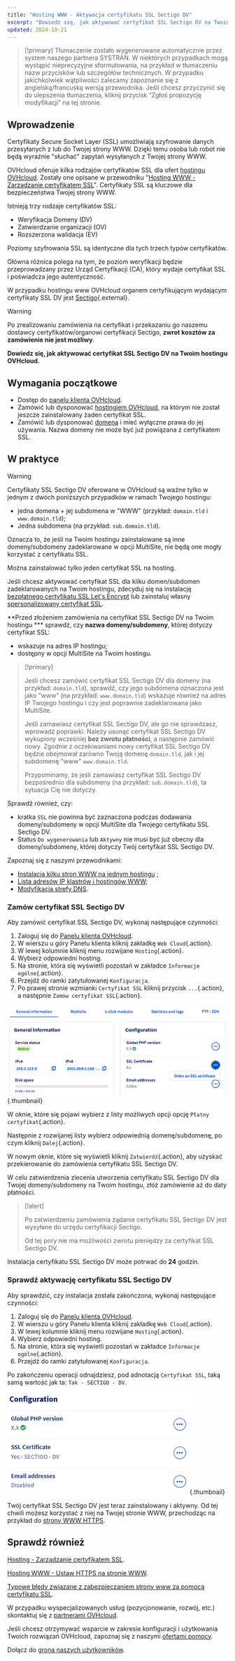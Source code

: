 ```yaml
---
title: "Hosting WWW - Aktywacja certyfikatu SSL Sectigo DV"
excerpt: "Dowiedz się, jak aktywować certyfikat SSL Sectigo DV na Twoim hostingu OVHcloud"
updated: 2024-10-21
---
```


> [!primary]
> Tłumaczenie zostało wygenerowane automatycznie przez system naszego partnera SYSTRAN. W niektórych przypadkach mogą wystąpić nieprecyzyjne sformułowania, na przykład w tłumaczeniu nazw przycisków lub szczegółów technicznych. W przypadku jakichkolwiek wątpliwości zalecamy zapoznanie się z angielską/francuską wersją przewodnika. Jeśli chcesz przyczynić się do ulepszenia tłumaczenia, kliknij przycisk “Zgłoś propozycję modyfikacji” na tej stronie.
>

## Wprowadzenie

Certyfikaty Secure Socket Layer (SSL) umożliwiają szyfrowanie danych przesyłanych z lub do Twojej strony WWW. Dzięki temu osoba lub robot nie będą wyraźnie "słuchać" zapytań wysyłanych z Twojej strony WWW.

OVHcloud oferuje kilka rodzajów certyfikatów SSL dla ofert [hostingu OVHcloud](/links/web/hosting). Zostały one opisane w przewodniku "[Hosting WWW - Zarządzanie certyfikatem SSL](/pages/web_cloud/web_hosting/ssl_on_webhosting)". Certyfikaty SSL są kluczowe dla bezpieczeństwa Twojej strony WWW.

Istnieją trzy rodzaje certyfikatów SSL:

- Weryfikacja Domeny (DV)
- Zatwierdzanie organizacji (OV)
- Rozszerzona walidacja (EV)

Poziomy szyfrowania SSL są identyczne dla tych trzech typów certyfikatów.

Główna różnica polega na tym, że poziom weryfikacji będzie przeprowadzany przez Urząd Certyfikacji (CA), który wydaje certyfikat SSL i poświadcza jego autentyczność.

W przypadku hostingu www OVHcloud organem certyfikującym wydającym certyfikaty SSL DV jest [Sectigo](https://sectigostore.com){.external}.

> [!warning]
>
> Po zrealizowaniu zamówienia na certyfikat i przekazaniu go naszemu dostawcy certyfikatów/organowi certyfikacji Sectigo, **zwrot kosztów za zamówienie nie jest możliwy**.
>

**Dowiedz się, jak aktywować certyfikat SSL Sectigo DV na Twoim hostingu OVHcloud.**

## Wymagania początkowe

- Dostęp do [panelu klienta OVHcloud](/links/manager).
- Zamówić lub dysponować [hostingiem OVHcloud](/links/web/hosting), na którym nie został jeszcze zainstalowany żaden certyfikat SSL.
- Zamówić lub dysponować [domeną](/links/web/domains) i mieć wyłączne prawa do jej używania. Nazwa domeny nie może być już powiązana z certyfikatem SSL.

## W praktyce

> [!warning]
>
> Certyfikaty SSL Sectigo DV oferowane w OVHcloud są ważne tylko w jednym z dwóch poniższych przypadków w ramach Twojego hostingu:
>
> - jedna domena + jej subdomena w "WWW" (przykład: `domain.tld` i `www.domain.tld`);
> - Jedna subdomena (na przykład: `sub.domain.tld`).
>
> Oznacza to, że jeśli na Twoim hostingu zainstalowane są inne domeny/subdomeny zadeklarowane w opcji MultiSite, nie będą one mogły korzystać z certyfikatu SSL.
>
> Można zainstalować tylko jeden certyfikat SSL na hosting.
>
> Jeśli chcesz aktywować certyfikat SSL dla kilku domen/subdomen zadeklarowanych na Twoim hostingu, zdecyduj się na instalację [bezpłatnego certyfikatu SSL Let's Encrypt](/links/web/hosting-options-ssl) lub zainstaluj własny [spersonalizowany certyfikat SSL](/pages/web_cloud/web_hosting/ssl_custom).

**Przed złożeniem zamówienia na certyfikat SSL Sectigo DV na Twoim hostingu *** sprawdź, czy **nazwa domeny/subdomeny**, której dotyczy certyfikat SSL:

- wskazuje na adres IP hostingu;
- dostępny w opcji MultiSite na Twoim hostingu.

> [!primary]
>
> Jeśli chcesz zamówić certyfikat SSL Sectigo DV dla domeny (na przykład: `domain.tld`), sprawdź, czy jego subdomena oznaczona jest jako "www" (na przykład: `www.domain.tld`) wskazuje również na adres IP Twojego hostingu i czy jest poprawnie zadeklarowana jako MultiSite.
>
> Jeśli zamawiasz certyfikat SSL Sectigo DV, ale go nie sprawdzasz, wprowadź poprawki. Należy usunąć certyfikat SSL Sectigo DV wykupiony wcześniej **bez zwrotu płatności**, a następnie zamówić nowy. Zgodnie z oczekiwaniami nowy certyfikat SSL Sectigo DV będzie obejmował zarówno Twoją domenę `domain.tld`, jak i jej subdomenę "www" `www.domain.tld`.
>
> Przypominamy, że jeśli zamawiasz certyfikat SSL Sectigo DV bezpośrednio dla subdomeny (na przykład: `sub.domain.tld`), ta sytuacja Cię nie dotyczy.

Sprawdź również, czy:

- kratka `SSL` nie powinna być zaznaczona podczas dodawania domeny/subdomeny w opcji MultiSite dla Twojego certyfikatu SSL Sectigo DV.
- Status `Do wygenerowania` lub `Aktywny` nie musi być już obecny dla domeny/subdomeny, której dotyczy Twój certyfikat SSL Sectigo DV.

Zapoznaj się z naszymi przewodnikami:

- [Instalacja kilku stron WWW na jednym hostingu](/pages/web_cloud/web_hosting/multisites_configure_multisite) ;
- [Lista adresów IP klastrów i hostingów WWW](/pages/web_cloud/web_hosting/clusters_and_shared_hosting_IP);
- [Modyfikacja strefy DNS](/pages/web_cloud/domains/dns_zone_edit).

### Zamów certyfikat SSL Sectigo DV

Aby zamówić certyfikat SSL Sectigo DV, wykonaj następujące czynności:

1. Zaloguj się do [Panelu klienta OVHcloud](/links/manager).
2. W wierszu u góry Panelu klienta kliknij zakładkę `Web Cloud`{.action}.
3. W lewej kolumnie kliknij menu rozwijane `Hosting`{.action}.
4. Wybierz odpowiedni hosting.
5. Na stronie, która się wyświetli pozostań w zakładce `Informacje ogólne`{.action}.
6. Przejdź do ramki zatytułowanej `Konfiguracja`.
7. Po prawej stronie wzmianki `Certyfikat SSL` kliknij przycisk `...`{.action}, a następnie `Zamów certyfikat SSL`{.action}.

![Order an SSL certificate](/pages/assets/screens/control_panel/product-selection/web-cloud/web-hosting/general-information/order-an-ssl-certificate.png){.thumbnail}

W oknie, które się pojawi wybierz z listy możliwych opcji opcję `Płatny certyfikat`{.action}.

Następnie z rozwijanej listy wybierz odpowiednią domenę/subdomenę, po czym kliknij `Dalej`{.action}.

W nowym oknie, które się wyświetli kliknij `Zatwierdź`{.action}, aby uzyskać przekierowanie do zamówienia certyfikatu SSL Sectigo DV.

W celu zatwierdzenia zlecenia utworzenia certyfikatu SSL Sectigo DV dla Twojej domeny/subdomeny na Twoim hostingu, złóż zamówienie aż do daty płatności.

> [!alert]
>
> Po zatwierdzeniu zamówienia żądanie certyfikatu SSL Sectigo DV jest wysyłane do urzędu certyfikacji Sectigo.
>
> Od tej pory nie ma możliwości zwrotu pieniędzy za certyfikat SSL Sectigo DV.

Instalacja certyfikatu SSL Sectigo DV może potrwać do **24** godzin.

### Sprawdź aktywację certyfikatu SSL Sectigo DV

Aby sprawdzić, czy instalacja została zakończona, wykonaj następujące czynności:

1. Zaloguj się do [Panelu klienta OVHcloud](/links/manager).
2. W wierszu u góry Panelu klienta kliknij zakładkę `Web Cloud`{.action}.
3. W lewej kolumnie kliknij menu rozwijane `Hosting`{.action}.
4. Wybierz odpowiedni hosting.
5. Na stronie, która się wyświetli pozostań w zakładce `Informacje ogólne`{.action}.
6. Przejdź do ramki zatytułowanej `Konfiguracja`.

Po zakończeniu operacji odnajdziesz, pod adnotacją `Certyfikat SSL`, taką samą wartość jak ta: `Tak - SECTIGO - DV`.

![SSL Sectigo DV certificate](/pages/assets/screens/control_panel/product-selection/web-cloud/web-hosting/general-information/ssl-certificate-dv-enable.png){.thumbnail}

Twój certyfikat SSL Sectigo DV jest teraz zainstalowany i aktywny. Od tej chwili możesz korzystać z niej na Twojej stronie WWW, przechodząc na przykład do [strony WWW HTTPS](/pages/web_cloud/web_hosting/ssl-activate-https-website).

## Sprawdź również <a name="go-further"></a>

[Hosting - Zarządzanie certyfikatem SSL](/pages/web_cloud/web_hosting/ssl_on_webhosting).

[Hosting WWW - Ustaw HTTPS na stronie WWW](/pages/web_cloud/web_hosting/ssl-activate-https-website).

[Typowe błędy związane z zabezpieczaniem strony www za pomocą certyfikatu SSL](/pages/web_cloud/web_hosting/ssl_avoid_common_pitfalls_of_making_website_secure).
 
W przypadku wyspecjalizowanych usług (pozycjonowanie, rozwój, etc.) skontaktuj się z [partnerami OVHcloud](/links/partner).
 
Jeśli chcesz otrzymywać wsparcie w zakresie konfiguracji i użytkowania Twoich rozwiązań OVHcloud, zapoznaj się z naszymi [ofertami pomocy](/links/support).
 
Dołącz do [grona naszych użytkowników](/links/community).